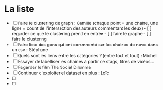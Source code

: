 # La liste

- [ ] Faire le clustering de graph : Camille (chaque point = une chaine, une ligne = count de l'intersection des auteurs commentant les deux) 
        - [ ] regarder ce que le clustering prend en entrée
        - [ ] faire le graphe
        - [ ] faire le clustering
- [ ] Faire liste des gens qui ont commnenté sur les chaines de news dans un csv : Stéphane
- [ ] Quels sont les liens entre les catégories ? (entre tout et tout) : Michel
- [ ] Essayer de labelliser les chaines à partir de stags, titres de vidéos...
- [ ] Regarder le film The Social Dilemma
- [ ] Continuer d'exploiter el dataset en plus : Loïc
- [ ] 
- [ ] 

